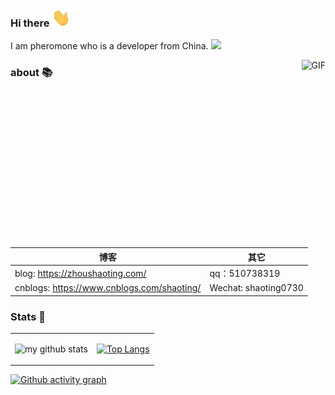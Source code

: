 ### Hi there <img src="https://raw.githubusercontent.com/ABSphreak/ABSphreak/master/gifs/Hi.gif" width="30px">
I am pheromone who is a developer from China. ![](https://visitor-badge.glitch.me/badge?page_id=pheromone)

<img align="right" alt="GIF" src="https://media.giphy.com/media/SWoSkN6DxTszqIKEqv/giphy.gif" height="300" />


### about 📚
| 博客 | 其它 |
| ---- | ---- | 
| blog: [https://zhoushaoting.com/ ](https://zhoushaoting.com/) |  qq：510738319 | 
| cnblogs: [https://www.cnblogs.com/shaoting/  ](https://www.cnblogs.com/shaoting/) | Wechat: shaoting0730  |
  
  

### Stats 🌱

<table cellspacing="0" cellpadding="0" style="border: none">
  <tr>
    <td>
      
![my github stats](https://github-readme-stats.vercel.app/api?username=pheromone&show_icons=true&hide_border=true&hide=contribs,prs)
    </td>
    <td>
      
[![Top Langs](https://github-readme-stats.vercel.app/api/top-langs/?username=pheromone&layout=compact)](https://github.com/anuraghazra/github-readme-stats)  
    </td>
    </tr>
  </table>
  
  [![Github activity graph](https://activity-graph.herokuapp.com/graph?username=pheromone&theme=react-dark&hide_border=true&color=FFFFFF&line=FFFFFF&point=FFFFFF)](https://github.com/pheromone)
